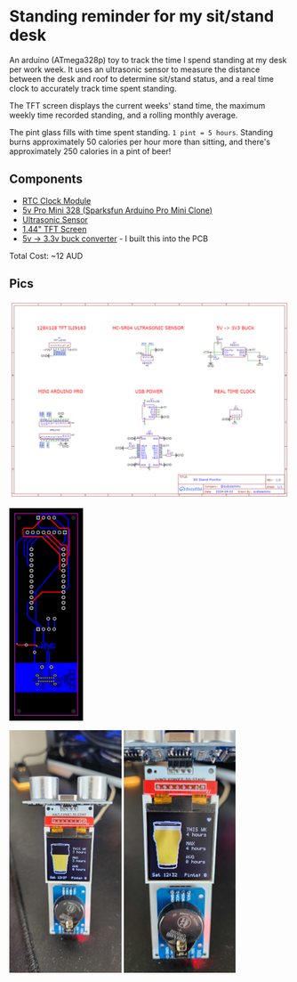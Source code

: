 # Standing reminder for my sit/stand desk

An arduino (ATmega328p) toy to track the time I spend standing at my desk per work week. It uses an ultrasonic sensor to measure the distance between the desk and roof to determine sit/stand status, and a real time clock to accurately track time spent standing.

The TFT screen displays the current weeks' stand time, the maximum weekly time recorded standing, and a rolling monthly average.

The pint glass fills with time spent standing. `1 pint = 5 hours`. Standing burns approximately 50 calories per hour more than sitting, and there's approximately 250 calories in a pint of beer!

## Components

- [RTC Clock Module](https://www.aliexpress.com/item/1005006174455227.html)
- [5v Pro Mini 328 (Sparksfun Arduino Pro Mini Clone)](https://www.aliexpress.com/item/1005006208910800.html)
- [Ultrasonic Sensor](https://www.aliexpress.com/item/1005006064482070.html)
- [1.44" TFT Screen](https://www.aliexpress.com/item/1005003152078101.html)
- [5v -> 3.3v buck converter](https://www.aliexpress.com/item/1005002168374063.html) - I built this into the PCB

Total Cost: ~12 AUD

## Pics

![Schematic](pics/schematic.png)

![PCB](pics/pcb.png)

<img src="pics/4.jpg" width="40%">
<img src="pics/3.jpg" width="40%">